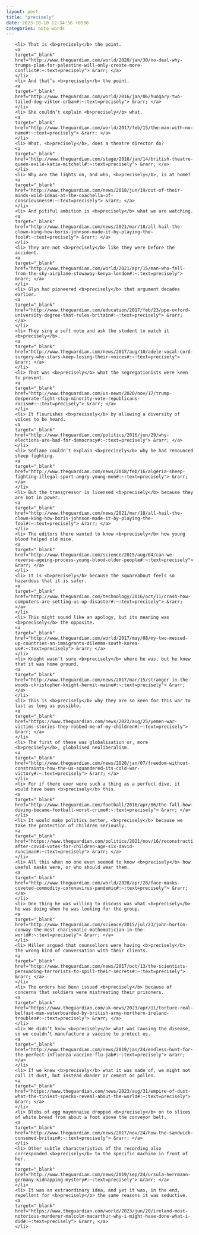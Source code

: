 ```yaml
---
layout: post
title: "precisely"
date: 2023-10-10 12:34:56 +0530
categories: auto-words
---
```

<ol>

    <li> That is <b>precisely</b> the point.
    <a 
    target="_blank" 
    href="http://www.theguardian.com/world/2020/jan/30/no-deal-why-trumps-plan-for-palestine-will-only-create-more-conflict#:~:text=precisely"> &rarr; </a>
    </li>
    <li> And that’s <b>precisely</b> the point.
    <a 
    target="_blank" 
    href="http://www.theguardian.com/world/2016/jan/06/hungary-two-tailed-dog-viktor-orban#:~:text=precisely"> &rarr; </a>
    </li>
    <li> She couldn’t explain <b>precisely</b> what.
    <a 
    target="_blank" 
    href="http://www.theguardian.com/world/2017/feb/15/the-man-with-no-name#:~:text=precisely"> &rarr; </a>
    </li>
    <li> What, <b>precisely</b>, does a theatre director do?
    <a 
    target="_blank" 
    href="http://www.theguardian.com/stage/2016/jan/14/british-theatre-queen-exile-katie-mitchell#:~:text=precisely"> &rarr; </a>
    </li>
    <li> Why are the lights on, and who, <b>precisely</b>, is at home?
    <a 
    target="_blank" 
    href="http://www.theguardian.com/news/2018/jun/19/out-of-their-minds-wild-ideas-at-the-coachella-of-consciousness#:~:text=precisely"> &rarr; </a>
    </li>
    <li> And pitiful ambition is <b>precisely</b> what we are watching.
    <a 
    target="_blank" 
    href="http://www.theguardian.com/news/2021/mar/18/all-hail-the-clown-king-how-boris-johnson-made-it-by-playing-the-fool#:~:text=precisely"> &rarr; </a>
    </li>
    <li> They are not <b>precisely</b> like they were before the accident.
    <a 
    target="_blank" 
    href="http://www.theguardian.com/world/2021/apr/15/man-who-fell-from-the-sky-airplane-stowaway-kenya-london#:~:text=precisely"> &rarr; </a>
    </li>
    <li> Glyn had pioneered <b>precisely</b> that argument decades earlier.
    <a 
    target="_blank" 
    href="http://www.theguardian.com/education/2017/feb/23/ppe-oxford-university-degree-that-rules-britain#:~:text=precisely"> &rarr; </a>
    </li>
    <li> They sing a soft note and ask the student to match it <b>precisely</b>.
    <a 
    target="_blank" 
    href="http://www.theguardian.com/news/2017/aug/10/adele-vocal-cord-surgery-why-stars-keep-losing-their-voices#:~:text=precisely"> &rarr; </a>
    </li>
    <li> That was <b>precisely</b> what the segregationists were keen to prevent.
    <a 
    target="_blank" 
    href="http://www.theguardian.com/us-news/2020/nov/17/trump-desperate-fight-stop-minority-vote-republicans-racism#:~:text=precisely"> &rarr; </a>
    </li>
    <li> It flourishes <b>precisely</b> by allowing a diversity of voices to be heard.
    <a 
    target="_blank" 
    href="http://www.theguardian.com/politics/2016/jun/29/why-elections-are-bad-for-democracy#:~:text=precisely"> &rarr; </a>
    </li>
    <li> Sofiane couldn’t explain <b>precisely</b> why he had renounced sheep fighting.
    <a 
    target="_blank" 
    href="http://www.theguardian.com/news/2018/feb/16/algeria-sheep-fighting-illegal-sport-angry-young-men#:~:text=precisely"> &rarr; </a>
    </li>
    <li> But the transgressor is licensed <b>precisely</b> because they are not in power.
    <a 
    target="_blank" 
    href="http://www.theguardian.com/news/2021/mar/18/all-hail-the-clown-king-how-boris-johnson-made-it-by-playing-the-fool#:~:text=precisely"> &rarr; </a>
    </li>
    <li> The editors there wanted to know <b>precisely</b> how young blood helped old mice.
    <a 
    target="_blank" 
    href="http://www.theguardian.com/science/2015/aug/04/can-we-reverse-ageing-process-young-blood-older-people#:~:text=precisely"> &rarr; </a>
    </li>
    <li> It is <b>precisely</b> because the squareabout feels so hazardous that it is safer.
    <a 
    target="_blank" 
    href="http://www.theguardian.com/technology/2016/oct/11/crash-how-computers-are-setting-us-up-disaster#:~:text=precisely"> &rarr; </a>
    </li>
    <li> This might sound like an apology, but its meaning was <b>precisely</b> the opposite.
    <a 
    target="_blank" 
    href="http://www.theguardian.com/world/2017/may/08/my-two-messed-up-countries-an-immigrants-dilemma-south-korea-us#:~:text=precisely"> &rarr; </a>
    </li>
    <li> Knight wasn’t sure <b>precisely</b> where he was, but he knew that it was home ground.
    <a 
    target="_blank" 
    href="http://www.theguardian.com/news/2017/mar/15/stranger-in-the-woods-christopher-knight-hermit-maine#:~:text=precisely"> &rarr; </a>
    </li>
    <li> This is <b>precisely</b> why they are so keen for this war to last as long as possible.
    <a 
    target="_blank" 
    href="https://www.theguardian.com/news/2022/aug/25/yemen-war-victims-stories-they-robbed-me-of-my-children#:~:text=precisely"> &rarr; </a>
    </li>
    <li> The first of these was globalisation or, more <b>precisely</b>, globalised neoliberalism.
    <a 
    target="_blank" 
    href="http://www.theguardian.com/news/2020/jan/07/freedom-without-constraints-how-the-us-squandered-its-cold-war-victory#:~:text=precisely"> &rarr; </a>
    </li>
    <li> For if there ever were such a thing as a perfect dive, it would have been <b>precisely</b> this.
    <a 
    target="_blank" 
    href="http://www.theguardian.com/football/2016/apr/06/the-fall-how-diving-became-football-worst-crime#:~:text=precisely"> &rarr; </a>
    </li>
    <li> It would make politics better, <b>precisely</b> because we take the protection of children seriously.
    <a 
    target="_blank" 
    href="https://www.theguardian.com/politics/2021/nov/16/reconstruction-after-covid-votes-for-children-age-six-david-runciman#:~:text=precisely"> &rarr; </a>
    </li>
    <li> All this when no one even seemed to know <b>precisely</b> how useful masks were, or who should wear them.
    <a 
    target="_blank" 
    href="http://www.theguardian.com/world/2020/apr/28/face-masks-coveted-commodity-coronavirus-pandemic#:~:text=precisely"> &rarr; </a>
    </li>
    <li> One thing he was willing to discuss was what <b>precisely</b> he was doing when he was looking for the group.
    <a 
    target="_blank" 
    href="http://www.theguardian.com/science/2015/jul/23/john-horton-conway-the-most-charismatic-mathematician-in-the-world#:~:text=precisely"> &rarr; </a>
    </li>
    <li> Miller argued that counsellors were having <b>precisely</b> the wrong kind of conversation with their clients.
    <a 
    target="_blank" 
    href="http://www.theguardian.com/news/2017/oct/13/the-scientists-persuading-terrorists-to-spill-their-secrets#:~:text=precisely"> &rarr; </a>
    </li>
    <li> The orders had been issued <b>precisely</b> because of concerns that soldiers were mistreating their prisoners.
    <a 
    target="_blank" 
    href="https://www.theguardian.com/uk-news/2023/apr/11/torture-real-belfast-man-waterboarded-by-british-army-northern-ireland-troubles#:~:text=precisely"> &rarr; </a>
    </li>
    <li> We didn’t know <b>precisely</b> what was causing the disease, so we couldn’t manufacture a vaccine to protect us.
    <a 
    target="_blank" 
    href="http://www.theguardian.com/news/2019/jan/24/endless-hunt-for-the-perfect-influenza-vaccine-flu-jab#:~:text=precisely"> &rarr; </a>
    </li>
    <li> If we knew <b>precisely</b> what it was made of, we might not call it dust, but instead dander or cement or pollen.
    <a 
    target="_blank" 
    href="https://www.theguardian.com/news/2023/aug/31/empire-of-dust-what-the-tiniest-specks-reveal-about-the-world#:~:text=precisely"> &rarr; </a>
    </li>
    <li> Blobs of egg mayonnaise dropped <b>precisely</b> on to slices of white bread from about a foot above the conveyor belt.
    <a 
    target="_blank" 
    href="http://www.theguardian.com/news/2017/nov/24/how-the-sandwich-consumed-britain#:~:text=precisely"> &rarr; </a>
    </li>
    <li> Other subtle characteristics of the recording also corresponded <b>precisely</b> to the specific machine in front of her.
    <a 
    target="_blank" 
    href="http://www.theguardian.com/news/2019/sep/24/ursula-herrmann-germany-kidnapping-mystery#:~:text=precisely"> &rarr; </a>
    </li>
    <li> It was an extraordinary idea, and yet it was, in the end, repellent for <b>precisely</b> the same reasons it was seductive.
    <a 
    target="_blank" 
    href="https://www.theguardian.com/world/2023/jun/20/ireland-most-notorious-murderer-malcolm-macarthur-why-i-might-have-done-what-i-did#:~:text=precisely"> &rarr; </a>
    </li>